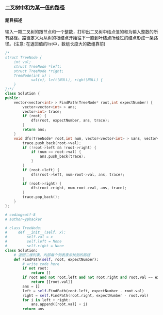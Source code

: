 ### [二叉树中和为某一值的路径](https://www.nowcoder.com/practice/b736e784e3e34731af99065031301bca?tpId=13&tqId=11177&tPage=2&rp=2&ru=%2Fta%2Fcoding-interviews&qru=%2Fta%2Fcoding-interviews%2Fquestion-ranking)
#### 题目描述
输入一颗二叉树的跟节点和一个整数，打印出二叉树中结点值的和为输入整数的所有路径。路径定义为从树的根结点开始往下一直到叶结点所经过的结点形成一条路径。(注意: 在返回值的list中，数组长度大的数组靠前)
```c++
/*
struct TreeNode {
	int val;
	struct TreeNode *left;
	struct TreeNode *right;
	TreeNode(int x) :
			val(x), left(NULL), right(NULL) {
	}
};*/
class Solution {
public:
    vector<vector<int> > FindPath(TreeNode* root,int expectNumber) {
        vector<vector<int> > ans;
        vector<int> trace;
        if (root) {
            dfs(root, expectNumber, ans, trace);
        }
        return ans;
    }
    void dfs(TreeNode* root,int num, vector<vector<int> > &ans, vector<int> & trace) {
        trace.push_back(root->val);
        if (!root->left && !root->right) {
            if (num == root->val) {
                ans.push_back(trace);
            }
        }
        if (root->left) {
            dfs(root->left, num-root->val, ans, trace);
        }
        if (root->right) {
            dfs(root->right, num-root->val, ans, trace);
        }
        trace.pop_back();
    }
};
```

```python
# coding=utf-8
# author=yphacker

# class TreeNode:
#     def __init__(self, x):
#         self.val = x
#         self.left = None
#         self.right = None
class Solution:
    # 返回二维列表，内部每个列表表示找到的路径
    def FindPath(self, root, expectNumber):
        # write code here
        if not root:
            return []
        if root and not root.left and not root.right and root.val == expectNumber:
            return [[root.val]]
        ans = []
        left = self.FindPath(root.left, expectNumber - root.val)
        right = self.FindPath(root.right, expectNumber - root.val)
        for i in left + right:
            ans.append([root.val] + i)
        return ans
```